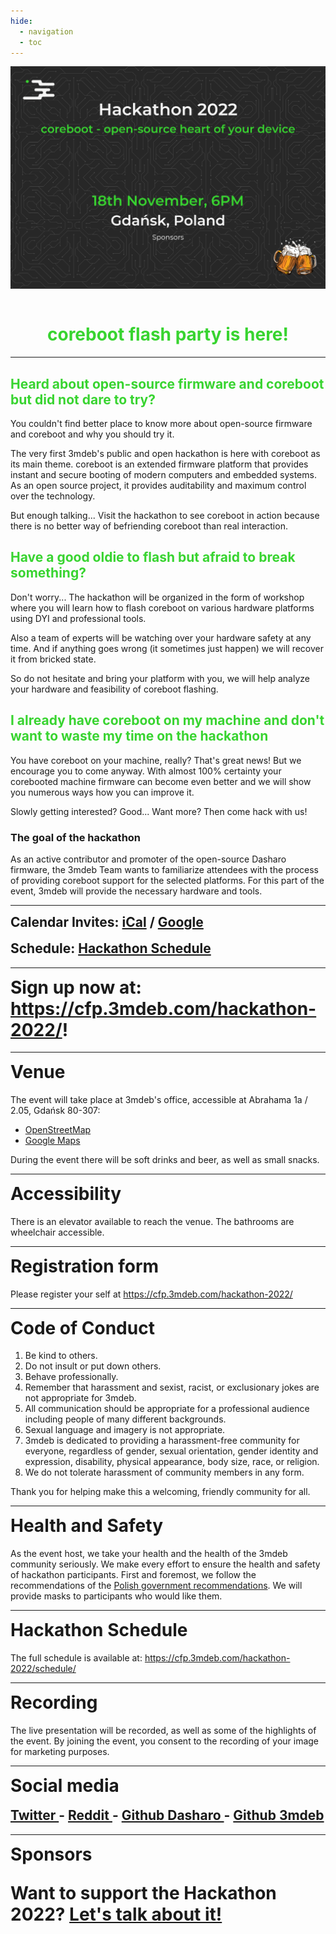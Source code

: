 ```yaml
---
hide:
  - navigation
  - toc
---
```


<p align="center" style="margin-bottom: 0px !important;">
  <img width="800" src="../images/hackathon-2022-poster.png" alt="Hackathon 2022 poster" align="center">
  </p>
<br>

<h1 align="center" style="color: #38d430;">
  <b>coreboot flash party is here!</b>
</h1>

---

<h2 align="left" style="color: #38d430;">
  <b>Heard about open-source firmware and coreboot but did not dare to try?</b>
</h2>

You couldn't find better place to know more about open-source firmware and
coreboot and why you should try it.

The very first 3mdeb's public and open hackathon is here with coreboot as its
main theme. coreboot is an extended firmware platform that provides instant and
secure booting of modern computers and embedded systems. As an open source
project, it provides auditability and maximum control over the
technology.

But enough talking... Visit the hackathon to see coreboot in action because
there is no better way of befriending coreboot than real interaction.

<h2 align="left" style="color: #38d430;">
  <b>Have a good oldie to flash but afraid to break something?</b>
</h2>

Don't worry... The hackathon will be organized in the form of workshop where
you will learn how to flash coreboot on various hardware platforms using DYI
and professional tools.

Also a team of experts will be watching over your hardware safety at any time.
And if anything goes wrong (it sometimes just happen) we will recover it from
bricked state.

So do not hesitate and bring your platform with you, we will help analyze your
hardware and feasibility of coreboot flashing.

<h2 align="left" style="color: #38d430;">
  <b>I already have coreboot on my machine and don't want to waste my time on the hackathon</b>
</h2>

You have coreboot on your machine, really? That's great news! But we encourage
you to come anyway. With almost 100% certainty your corebooted machine firmware
can become even better and we will show you numerous ways how you can improve
it.

Slowly getting interested? Good... Want more? Then come hack with us!

<h3 align="left">
  <b>The goal of the hackathon</b>
</h3>

As an active contributor and promoter of the open-source Dasharo firmware, the
3mdeb Team wants to familiarize attendees with the process of providing
coreboot support for the selected platforms. For this part of the event, 3mdeb
will provide the necessary hardware and tools.

---

<h2 align="left" style="margin-top: 0px;">
  <b>Calendar Invites:</b>
  <a href="#">iCal</a> /
  <a href="#" target="_blank">Google</a>
</h2>
<h2 align="left" style="margin-top: 0px;">
  <b>Schedule:</b>
  <a href="https://cfp.3mdeb.com/" target="_blank">Hackathon Schedule</a>
</h2>

---

<h1 align="left" style="margin-top: 0px;">
Sign up now at:
<a href="https://cfp.3mdeb.com/hackathon-2022/submit/" target="_blank">https://cfp.3mdeb.com/hackathon-2022/</a>!
</h1>

---

<h1 align="left" style="margin-top: 0px;">
Venue
</h1>

The event will take place at 3mdeb's office, accessible at
Abrahama 1a / 2.05, Gdańsk  80-307:

- [OpenStreetMap](https://www.openstreetmap.org/way/103471012#map=19/54.39267/18.58042)
- [Google Maps](https://goo.gl/maps/9qvAJWsuvD9ECLNM7)


During the event there will be soft drinks and beer, as well as small snacks.

---

<h1 align="left" style="margin-top: 0px;">
Accessibility
</h1>

There is an elevator available to reach the venue. The bathrooms are wheelchair accessible.

---

<h1 align="left" style="margin-top: 0px;">
Registration form
</h1>

Please register your self at <a href="https://cfp.3mdeb.com/hackathon-2022/submit/" target="_blank">https://cfp.3mdeb.com/hackathon-2022/</a>

---

<h1 align="left" style="margin-top: 0px;">
Code of Conduct
</h1>

<ol>
  <li>Be kind to others.</li>
  <li>Do not insult or put down others.</li>
  <li>Behave professionally.</li>
  <li>Remember that harassment and sexist, racist, or exclusionary jokes are
      not appropriate for 3mdeb.</li>
  <li>All communication should be appropriate for a professional audience
      including people of many different backgrounds.</li>
  <li>Sexual language and imagery is not appropriate.</li>
  <li>3mdeb is dedicated to providing a harassment-free community for everyone,
      regardless of gender, sexual orientation, gender identity and expression,
      disability, physical appearance, body size, race, or religion.</li>
  <li>We do not tolerate harassment of community members in any form.</li>
</ol>

Thank you for helping make this a welcoming, friendly community for all.

---

<h1 align="left" style="margin-top: 0px;">
Health and Safety
</h1>

As the event host, we take your health and the health of the 3mdeb community
seriously. We make every effort to ensure the health and safety of hackathon participants.
First and foremost, we follow the recommendations of the
[Polish government recommendations](https://www.gov.pl/web/coronavirus/tips).
We will provide masks to participants who would like them.

---

<h1 align="left" style="margin-top: 0px;">
Hackathon Schedule
</h1>

The full schedule is available at: <a href="https://cfp.3mdeb.com/hackathon-2022/schedule/" target="_blank">https://cfp.3mdeb.com/hackathon-2022/schedule/</a>

---

<h1 align="left" style="margin-top: 0px;">
Recording
</h1>

The live presentation will be recorded, as well as some of the highlights of
the event. By joining the event, you consent to the recording of your image for
marketing purposes.

---

<h1 align="Left" style="margin-top: 0px;">
Social media
</h1>
<h2 align="Left" style="margin-top: 0px;">
  <a href="https://twitter.com/3mdeb_com" target="_blank"> Twitter </a>
 -
  <a href="https://www.reddit.com/user/3mdeb/" target="_blank"> Reddit </a>
 -
  <a href="https://github.com/Dasharo" target="_blank"> Github Dasharo </a>
 -
  <a href="https://github.com/3mdeb" target="_blank"> Github 3mdeb </a>
</h2>

---

<h1 align="Left" style="margin-top: 0px;">
Sponsors

Want to support the Hackathon 2022?
  <a href="https://calendly.com/3mdeb/" target="_blank">Let's talk about it!</a>

